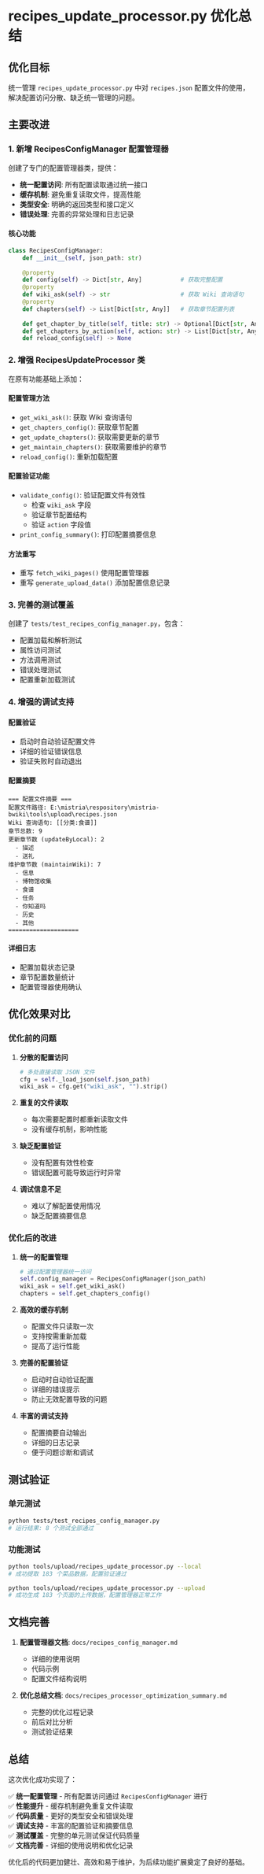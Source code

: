 # recipes_update_processor.py 优化总结

## 优化目标

统一管理 `recipes_update_processor.py` 中对 `recipes.json` 配置文件的使用，解决配置访问分散、缺乏统一管理的问题。

## 主要改进

### 1. 新增 RecipesConfigManager 配置管理器

创建了专门的配置管理器类，提供：

- **统一配置访问**: 所有配置读取通过统一接口
- **缓存机制**: 避免重复读取文件，提高性能
- **类型安全**: 明确的返回类型和接口定义
- **错误处理**: 完善的异常处理和日志记录

#### 核心功能

```python
class RecipesConfigManager:
    def __init__(self, json_path: str)
    
    @property
    def config(self) -> Dict[str, Any]           # 获取完整配置
    @property  
    def wiki_ask(self) -> str                    # 获取 Wiki 查询语句
    @property
    def chapters(self) -> List[Dict[str, Any]]   # 获取章节配置列表
    
    def get_chapter_by_title(self, title: str) -> Optional[Dict[str, Any]]
    def get_chapters_by_action(self, action: str) -> List[Dict[str, Any]]
    def reload_config(self) -> None
```

### 2. 增强 RecipesUpdateProcessor 类

在原有功能基础上添加：

#### 配置管理方法
- `get_wiki_ask()`: 获取 Wiki 查询语句
- `get_chapters_config()`: 获取章节配置
- `get_update_chapters()`: 获取需要更新的章节
- `get_maintain_chapters()`: 获取需要维护的章节
- `reload_config()`: 重新加载配置

#### 配置验证功能
- `validate_config()`: 验证配置文件有效性
  - 检查 `wiki_ask` 字段
  - 验证章节配置结构
  - 验证 `action` 字段值
- `print_config_summary()`: 打印配置摘要信息

#### 方法重写
- 重写 `fetch_wiki_pages()` 使用配置管理器
- 重写 `generate_upload_data()` 添加配置信息记录

### 3. 完善的测试覆盖

创建了 `tests/test_recipes_config_manager.py`，包含：

- 配置加载和解析测试
- 属性访问测试  
- 方法调用测试
- 错误处理测试
- 配置重新加载测试

### 4. 增强的调试支持

#### 配置验证
- 启动时自动验证配置文件
- 详细的验证错误信息
- 验证失败时自动退出

#### 配置摘要
```
=== 配置文件摘要 ===
配置文件路径: E:\mistria\respository\mistria-bwiki\tools\upload\recipes.json
Wiki 查询语句: [[分类:食谱]]
章节总数: 9
更新章节数 (updateByLocal): 2
  - 描述
  - 送礼
维护章节数 (maintainWiki): 7
  - 信息
  - 博物馆收集
  - 食谱
  - 任务
  - 你知道吗
  - 历史
  - 其他
====================
```

#### 详细日志
- 配置加载状态记录
- 章节配置数量统计
- 配置管理器使用确认

## 优化效果对比

### 优化前的问题

1. **分散的配置访问**
   ```python
   # 多处直接读取 JSON 文件
   cfg = self._load_json(self.json_path)
   wiki_ask = cfg.get("wiki_ask", "").strip()
   ```

2. **重复的文件读取**
   - 每次需要配置时都重新读取文件
   - 没有缓存机制，影响性能

3. **缺乏配置验证**
   - 没有配置有效性检查
   - 错误配置可能导致运行时异常

4. **调试信息不足**
   - 难以了解配置使用情况
   - 缺乏配置摘要信息

### 优化后的改进

1. **统一的配置管理**
   ```python
   # 通过配置管理器统一访问
   self.config_manager = RecipesConfigManager(json_path)
   wiki_ask = self.get_wiki_ask()
   chapters = self.get_chapters_config()
   ```

2. **高效的缓存机制**
   - 配置文件只读取一次
   - 支持按需重新加载
   - 提高了运行性能

3. **完善的配置验证**
   - 启动时自动验证配置
   - 详细的错误提示
   - 防止无效配置导致的问题

4. **丰富的调试支持**
   - 配置摘要自动输出
   - 详细的日志记录
   - 便于问题诊断和调试

## 测试验证

### 单元测试
```bash
python tests/test_recipes_config_manager.py
# 运行结果: 8 个测试全部通过
```

### 功能测试
```bash
python tools/upload/recipes_update_processor.py --local
# 成功提取 183 个菜品数据，配置验证通过

python tools/upload/recipes_update_processor.py --upload  
# 成功生成 183 个页面的上传数据，配置管理器正常工作
```

## 文档完善

1. **配置管理器文档**: `docs/recipes_config_manager.md`
   - 详细的使用说明
   - 代码示例
   - 配置文件结构说明

2. **优化总结文档**: `docs/recipes_processor_optimization_summary.md`
   - 完整的优化过程记录
   - 前后对比分析
   - 测试验证结果

## 总结

这次优化成功实现了：

✅ **统一配置管理** - 所有配置访问通过 `RecipesConfigManager` 进行  
✅ **性能提升** - 缓存机制避免重复文件读取  
✅ **代码质量** - 更好的类型安全和错误处理  
✅ **调试支持** - 丰富的配置验证和摘要信息  
✅ **测试覆盖** - 完整的单元测试保证代码质量  
✅ **文档完善** - 详细的使用说明和优化记录  

优化后的代码更加健壮、高效和易于维护，为后续功能扩展奠定了良好的基础。
